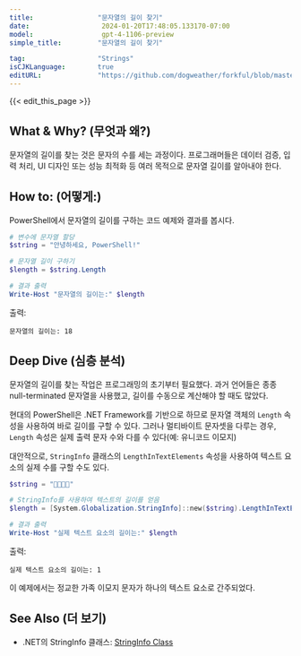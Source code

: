 ```yaml
---
title:                "문자열의 길이 찾기"
date:                  2024-01-20T17:48:05.133170-07:00
model:                 gpt-4-1106-preview
simple_title:         "문자열의 길이 찾기"

tag:                  "Strings"
isCJKLanguage:        true
editURL:              "https://github.com/dogweather/forkful/blob/master/content/ko/powershell/finding-the-length-of-a-string.md"
---
```


{{< edit_this_page >}}

## What & Why? (무엇과 왜?)
문자열의 길이를 찾는 것은 문자의 수를 세는 과정이다. 프로그래머들은 데이터 검증, 입력 처리, UI 디자인 또는 성능 최적화 등 여러 목적으로 문자열 길이를 알아내야 한다.

## How to: (어떻게:)
PowerShell에서 문자열의 길이를 구하는 코드 예제와 결과를 봅시다.

```PowerShell
# 변수에 문자열 할당
$string = "안녕하세요, PowerShell!"

# 문자열 길이 구하기
$length = $string.Length

# 결과 출력
Write-Host "문자열의 길이는:" $length
```

출력:
```
문자열의 길이는: 18
```

## Deep Dive (심층 분석)
문자열의 길이를 찾는 작업은 프로그래밍의 초기부터 필요했다. 과거 언어들은 종종 null-terminated 문자열을 사용했고, 길이를 수동으로 계산해야 할 때도 많았다.

현대의 PowerShell은 .NET Framework를 기반으로 하므로 문자열 객체의 `Length` 속성을 사용하여 바로 길이를 구할 수 있다. 그러나 멀티바이트 문자셋을 다루는 경우, `Length` 속성은 실제 출력 문자 수와 다를 수 있다(예: 유니코드 이모지)

대안적으로, `StringInfo` 클래스의 `LengthInTextElements` 속성을 사용하여 텍스트 요소의 실제 수를 구할 수도 있다.

```PowerShell
$string = "👩‍👩‍👧‍👦"

# StringInfo를 사용하여 텍스트의 길이를 얻음
$length = [System.Globalization.StringInfo]::new($string).LengthInTextElements

# 결과 출력
Write-Host "실제 텍스트 요소의 길이는:" $length
```

출력:
```
실제 텍스트 요소의 길이는: 1
```
이 예제에서는 정교한 가족 이모지 문자가 하나의 텍스트 요소로 간주되었다.

## See Also (더 보기)
- .NET의 StringInfo 클래스: [StringInfo Class](https://docs.microsoft.com/en-us/dotnet/api/system.globalization.stringinfo?view=net-6.0)
